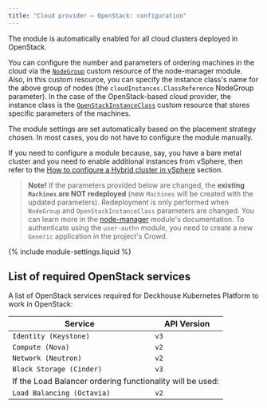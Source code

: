 ```yaml
---
title: "Cloud provider — OpenStack: configuration"
---
```


The module is automatically enabled for all cloud clusters deployed in OpenStack.

You can configure the number and parameters of ordering machines in the cloud via the [`NodeGroup`](../../modules/040-node-manager/cr.html#nodegroup) custom resource of the node-manager module. Also, in this custom resource, you can specify the instance class's name for the above group of nodes (the `cloudInstances.ClassReference` NodeGroup parameter). In the case of the OpenStack-based cloud provider, the instance class is the [`OpenStackInstanceClass`](cr.html#openstackinstanceclass) custom resource that stores specific parameters of the machines.

The module settings are set automatically based on the placement strategy chosen. In most cases, you do not have to configure the module manually.

If you need to configure a module because, say, you have a bare metal cluster and you need to enable additional instances from vSphere, then refer to the [How to configure a Hybrid cluster in vSphere](faq.html#how-do-i-create-a-hybrid-cluster) section.

> **Note!** If the parameters provided below are changed, the **existing `Machines` are NOT redeployed** (new `Machines` will be created with the updated parameters). Redeployment is only performed when `NodeGroup` and `OpenStackInstanceClass` parameters are changed. You can learn more in the [node-manager](../../modules/040-node-manager/faq.html#how-do-i-redeploy-ephemeral-machines-in-the-cloud-with-a-new-configuration) module's documentation.
To authenticate using the `user-authn` module, you need to create a new `Generic` application in the project's Crowd.

{% include module-settings.liquid %}

## List of required OpenStack services

A list of OpenStack services required for Deckhouse Kubernetes Platform to work in OpenStack:

<table>
  <thead>
    <tr>
      <th>Service</th>
      <th>API Version</th>
    </tr>
  </thead>
  <tbody>
    <tr>
      <td><code>Identity (Keystone)</code></td>
      <td><code>v3</code></td>
    </tr>
    <tr>
      <td><code>Compute (Nova)</code></td>
      <td><code>v2</code></td>
    </tr>
    <tr>
      <td><code>Network (Neutron)</code></td>
      <td><code>v2</code></td>
    </tr>
    <tr>
      <td><code>Block Storage (Cinder)</code></td>
      <td><code>v3</code></td>
    </tr>
    <tr>
      <td colspan="2">If the Load Balancer ordering functionality will be used:</td>
    </tr>
    <tr>
      <td><code>Load Balancing (Octavia)</code></td>
      <td><code>v2</code></td>
    </tr>
  </tbody>
</table>
